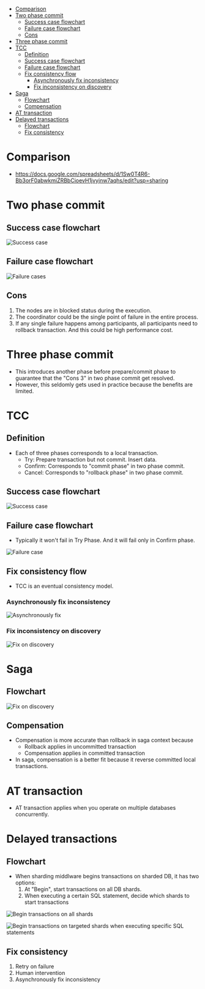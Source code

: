 - [Comparison](#comparison)
- [Two phase commit](#two-phase-commit)
  - [Success case flowchart](#success-case-flowchart)
  - [Failure case flowchart](#failure-case-flowchart)
  - [Cons](#cons)
- [Three phase commit](#three-phase-commit)
- [TCC](#tcc)
  - [Definition](#definition)
  - [Success case flowchart](#success-case-flowchart-1)
  - [Failure case flowchart](#failure-case-flowchart-1)
  - [Fix consistency flow](#fix-consistency-flow)
    - [Asynchronously fix inconsistency](#asynchronously-fix-inconsistency)
    - [Fix inconsistency on discovery](#fix-inconsistency-on-discovery)
- [Saga](#saga)
  - [Flowchart](#flowchart)
  - [Compensation](#compensation)
- [AT transaction](#at-transaction)
- [Delayed transactions](#delayed-transactions)
  - [Flowchart](#flowchart-1)
  - [Fix consistency](#fix-consistency)

# Comparison
* https://docs.google.com/spreadsheets/d/1Sw0T4R6-Bb3orF0abwkmiZRBbCioevH1jvyjnw7aqhs/edit?usp=sharing

# Two phase commit

## Success case flowchart

![Success case](../.gitbook/assets/distributedTrans_twophase_success.png)

## Failure case flowchart

![Failure cases](../.gitbook/assets/distributedTrans_twophase_failure.png)

## Cons
1. The nodes are in blocked status during the execution. 
2. The coordinator could be the single point of failure in the entire process. 
3. If any single failure happens among participants, all participants need to rollback transaction. And this could be high performance cost. 

# Three phase commit
* This introduces another phase before prepare/commit phase to guarantee that the "Cons 3" in two phase commit get resolved. 
* However, this seldomly gets used in practice because the benefits are limited. 

# TCC
## Definition
* Each of three phases corresponds to a local transaction. 
  * Try: Prepare transaction but not commit. Insert data.
  * Confirm: Corresponds to "commit phase" in two phase commit.
  * Cancel: Corresponds to "rollback phase" in two phase commit. 

## Success case flowchart

![Success case](../.gitbook/assets/distributedTrans_tcc_success.png)

## Failure case flowchart
* Typically it won't fail in Try Phase. And it will fail only in Confirm phase. 

![Failure case](../.gitbook/assets/distributedTrans_tcc_failure.png)

## Fix consistency flow
* TCC is an eventual consistency model.

### Asynchronously fix inconsistency

![Asynchronously fix](../.gitbook/assets/distributedTrans_tcc_fixInconsistency_async.png)

### Fix inconsistency on discovery

![Fix on discovery](../.gitbook/assets/distributedTrans_tcc_fixInconsistency_ondiscovery.png)

# Saga

## Flowchart

![Fix on discovery](../.gitbook/assets/distributedTrans_saga_flowchart.png)

## Compensation
* Compensation is more accurate than rollback in saga context because
  * Rollback applies in uncommitted transaction
  * Compensation applies in committed transaction
* In saga, compensation is a better fit because it reverse committed local transactions. 

# AT transaction
* AT transaction applies when you operate on multiple databases concurrently. 

# Delayed transactions
## Flowchart
* When sharding middlware begins transactions on sharded DB, it has two options:
  1. At "Begin", start transactions on all DB shards.
  2. When executing a certain SQL statement, decide which shards to start transactions

![Begin transactions on all shards](../.gitbook/assets/distributedTrans_delayed_beginAll.png)

![Begin transactions on targeted shards when executing specific SQL statements](../.gitbook/assets/distributedTrans_delayed_beginCertainStatements.png)

## Fix consistency
1. Retry on failure
2. Human intervention
3. Asynchronously fix inconsistency